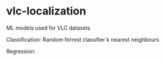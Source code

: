 # vlc-localization
ML models used for VLC datasets

Classification:
Random forrest classifier
k nearest neighbours 

Regression:
